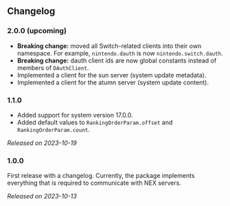 
## Changelog

### 2.0.0 (upcoming)
* **Breaking change:** moved all Switch-related clients into their own namespace. For example, `nintendo.dauth` is now `nintendo.switch.dauth`.
* **Breaking change:** dauth client ids are now global constants instead of members of `DAuthClient`.
* Implemented a client for the sun server (system update metadata).
* Implemented a client for the atumn server (system update content).

### 1.1.0
* Added support for system version 17.0.0.
* Added default values to `RankingOrderParam.offset` and `RankingOrderParam.count`.

*Released on 2023-10-19*

### 1.0.0
First release with a changelog. Currently, the package implements everything that is required to communicate with NEX servers.

*Released on 2023-10-13*
